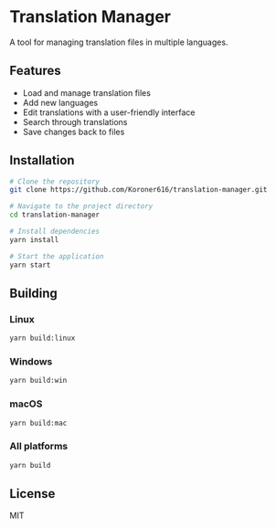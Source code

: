 # Translation Manager

A tool for managing translation files in multiple languages.

## Features

- Load and manage translation files
- Add new languages
- Edit translations with a user-friendly interface
- Search through translations
- Save changes back to files

## Installation

```bash
# Clone the repository
git clone https://github.com/Koroner616/translation-manager.git
```

```bash
# Navigate to the project directory
cd translation-manager
```

```bash
# Install dependencies
yarn install
```

```bash
# Start the application
yarn start
```

## Building

### Linux
```bash
yarn build:linux
```

### Windows
```bash
yarn build:win
```

### macOS
```bash
yarn build:mac
```

### All platforms
```bash
yarn build
```

## License

MIT
